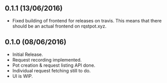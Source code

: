 0.1.1 (13/06/2016)
---

- Fixed building of frontend for releases on travis.  This means that there
  should be an actual frontend on rqstpot.xyz.

0.1.0 (08/06/2016)
---

- Initial Release.
- Request recording implemented.
- Pot creation & request listing API done.
- Individual request fetching still to do.
- UI is WIP.
